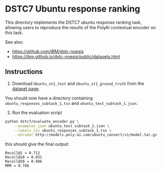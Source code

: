 # DSTC7 Ubuntu response ranking

This directory implements the DSTC7 ubuntu response ranking task, allowing
users to reproduce the results of the PolyAI contextual encoder on this task.

See also:
* https://github.com/IBM/dstc-noesis
* https://ibm.github.io/dstc-noesis/public/datasets.html


## Instructions

1. Download `Ubuntu_st1_test` and `Ubuntu_st1_ground_truth` from the
[dataset page](https://ibm.github.io/dstc-noesis/public/datasets.html).

You should now have a directory containing `ubuntu_responses_subtask_1.tsv` and
`ubuntu_test_subtask_1.json`.

2. Run the evaluation script

```bash
python dstc7/evaluate_encoder.py \
    --examples_json ubuntu_test_subtask_1.json \
    --labels_tsv ubuntu_responses_subtask_1.tsv \
    --encoder http://models.poly-ai.com/ubuntu_convert/v1/model.tar.gz
```

this should give the final output:

```
Recall@1 = 0.712
Recall@10 = 0.931
Recall@50 = 0.986
MRR = 0.788
```
